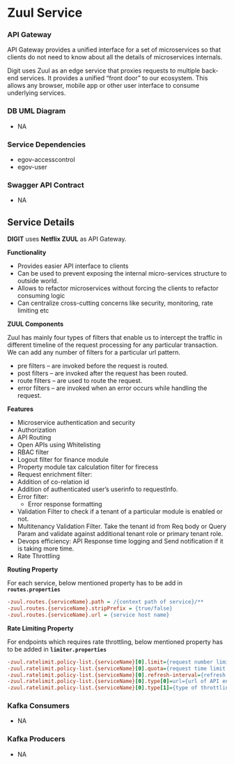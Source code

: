 # Zuul Service

### API Gateway

API Gateway provides a unified interface for a set of microservices so that clients do not need to know about all the
details of microservices internals.

Digit uses Zuul as an edge service that proxies requests to multiple back-end services. It provides a unified “front
door” to our ecosystem. This allows any browser, mobile app or other user interface to consume underlying services.

### DB UML Diagram

- NA

### Service Dependencies

- egov-accesscontrol
- egov-user

### Swagger API Contract

- NA

## Service Details

**DIGIT** uses **Netflix ZUUL** as API Gateway.

**Functionality**

- Provides easier API interface to clients
- Can be used to prevent exposing the internal micro-services structure to outside world.
- Allows to refactor microservices without forcing the clients to refactor consuming logic
- Can centralize cross-cutting concerns like security, monitoring, rate limiting etc

**ZUUL Components**

Zuul has mainly four types of filters that enable us to intercept the traffic in different timeline of the request
processing for any particular transaction. We can add any number of filters for a particular url pattern.

- pre filters – are invoked before the request is routed.
- post filters – are invoked after the request has been routed.
- route filters – are used to route the request.
- error filters – are invoked when an error occurs while handling the request.

**Features**

- Microservice authentication and security
- Authorization
- API Routing
- Open APIs using Whitelisting
- RBAC filter
- Logout filter for finance module
- Property module tax calculation filter for firecess
- Request enrichment filter:
- Addition of co-relation id
- Addition of authenticated user’s userinfo to requestInfo.
- Error filter:
    - Error response formatting
- Validation Filter to check if a tenant of a particular module is enabled or not.
- Multitenancy Validation Filter. Take the tenant id from Req body or Query Param and validate against additional tenant
  role or primary tenant role.
- Devops efficiency: API Response time logging and Send notification if it is taking more time.
- Rate Throttling

**Routing Property**

For each service, below mentioned property has to be add in **`routes.properties`**

```ini
-zuul.routes.{serviceName}.path = /{context path of service}/**
-zuul.routes.{serviceName}.stripPrefix = {true/false}
-zuul.routes.{serviceName}.url = {service host name}
```

**Rate Limiting Property**

For endpoints which requires rate throttling, below mentioned property has to be added in **`limiter.properties`**

```ini
-zuul.ratelimit.policy-list.{serviceName}[0].limit={request number limit per refresh interval window}
-zuul.ratelimit.policy-list.{serviceName}[0].quota={request time limit per refresh interval window (in seconds)}
-zuul.ratelimit.policy-list.{serviceName}[0].refresh-interval={refresh interval in seconds}
-zuul.ratelimit.policy-list.{serviceName}[0].type[0]=url={url of API endpoint}
-zuul.ratelimit.policy-list.{serviceName}[0].type[1]={type of throttling eg: user, origin etc.}
```

### Kafka Consumers

- NA

### Kafka Producers

- NA
